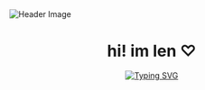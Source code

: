 ## 
![Header Image](https://i.pinimg.com/736x/2d/15/51/2d1551c086f9ad2a07ea1126037c665a.jpg)
<h1 align="center"><b> hi! im len ♡ </b>
</h1>
<p align="center">
<a href="https://git.io/typing-svg"><img src="https://readme-typing-svg.demolab.com?font=Shorelines+Script&pause=1000&color=B2F8D1&width=435&lines=(self-taught+fullstack+dev)+;(in+love+with+design+and+aesthetics)+;%E2%8A%B9%E2%82%8A+%CB%9A%E2%80%A7%EF%B8%B5%E2%80%BF%E2%82%8A%E0%AD%A8%E2%98%86%E0%AD%A7%E2%82%8A%E2%80%BF%EF%B8%B5%E2%80%A7+%CB%9A+%E2%82%8A%E2%8A%B9" alt="Typing SVG" /></a>

</p>
<!--
**lnmvx/lnmvx** is a ✨ _special_ ✨ repository because its `README.md` (this file) appears on your GitHub profile.

Here are some ideas to get you started:

- 🔭 I’m currently working on ...
- 🌱 I’m currently learning ...
- 👯 I’m looking to collaborate on ...
- 🤔 I’m looking for help with ...
- 💬 Ask me about ...
- 📫 How to reach me: ...
- 😄 Pronouns: ...
- ⚡ Fun fact: ...
-->

